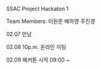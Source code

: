 SSAC Project Hackaton 1  

Team Members: 이원준 배하영 주진경

02.07 만남

02.08 10p.m. 온라인 미팅

02.09 해커톤 시작 09:00 ~
